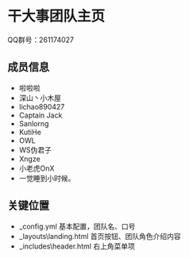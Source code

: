 # 干大事团队主页

QQ群号：261174027

## 成员信息

* 啦啦啦
* 深山丶小木屋
* lichao890427
* Captain Jack
* Sanlorng
* KutiHe
* OWL
* WS伪君子
* Xngze
* 小老虎OnX
* 一觉睡到小时候。

## 关键位置

* _config.yml 基本配置，团队名、口号
* _layouts\landing.html 首页按钮、团队角色介绍内容
* _includes\header.html 右上角菜单项